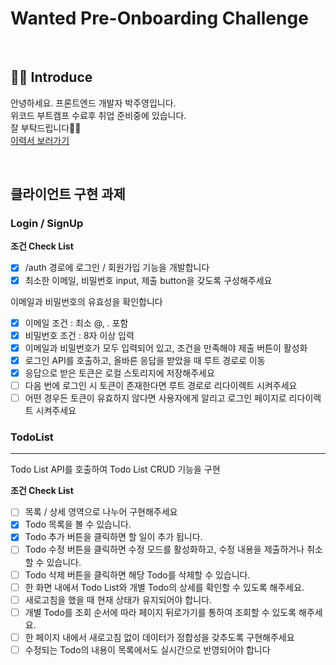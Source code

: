 # Wanted Pre-Onboarding Challenge


<br />

## 👋🏻 Introduce

안녕하세요. 프론트엔드 개발자 박주영입니다. <br>
위코드 부트캠프 수료후 취업 준비중에 있습니다. <br>
잘 부탁드립니다🙏🏻 <br>
[이력서 보러가기](https://disco-language-571.notion.site/2710930424da4600a7b9be47b60f57dc)

<br>

## 클라이언트 구현 과제
### Login / SignUp

**조건 Check List**
- [x] /auth 경로에 로그인 / 회원가입 기능을 개발합니다
- [x] 최소한 이메일, 비밀번호 input, 제출 button을 갖도록 구성해주세요

이메일과 비밀번호의 유효성을 확인합니다
- [x] 이메일 조건 : 최소 @, . 포함
- [x] 비밀번호 조건 : 8자 이상 입력
- [x] 이메일과 비밀번호가 모두 입력되어 있고, 조건을 만족해야 제출 버튼이 활성화
- [x] 로그인 API를 호출하고, 올바른 응답을 받았을 때 루트 경로로 이동
- [x] 응답으로 받은 토큰은 로컬 스토리지에 저장해주세요
- [ ] 다음 번에 로그인 시 토큰이 존재한다면 루트 경로로 리다이렉트 시켜주세요
- [ ] 어떤 경우든 토큰이 유효하지 않다면 사용자에게 알리고 로그인 페이지로 리다이렉트 시켜주세요

### TodoList
---
Todo List API를 호출하여 Todo List CRUD 기능을 구현

**조건 Check List**
- [ ] 목록 / 상세 영역으로 나누어 구현해주세요
- [x] Todo 목록을 볼 수 있습니다.
- [x] Todo 추가 버튼을 클릭하면 할 일이 추가 됩니다.
- [ ] Todo 수정 버튼을 클릭하면 수정 모드를 활성화하고, 수정 내용을 제출하거나 취소할 수 있습니다.
- [ ] Todo 삭제 버튼을 클릭하면 해당 Todo를 삭제할 수 있습니다.
- [ ] 한 화면 내에서 Todo List와 개별 Todo의 상세를 확인할 수 있도록 해주세요.
- [ ] 새로고침을 했을 때 현재 상태가 유지되어야 합니다.
- [ ] 개별 Todo를 조회 순서에 따라 페이지 뒤로가기를 통하여 조회할 수 있도록 해주세요.
- [ ] 한 페이지 내에서 새로고침 없이 데이터가 정합성을 갖추도록 구현해주세요
- [ ] 수정되는 Todo의 내용이 목록에서도 실시간으로 반영되어야 합니다

